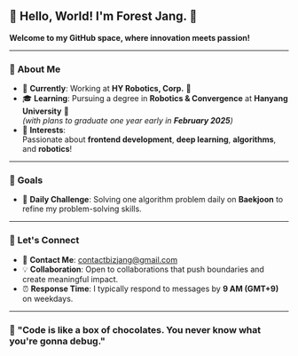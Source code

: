## 🌲 **Hello, World! I'm Forest Jang.** 👋  
**Welcome to my GitHub space, where innovation meets passion!**  

---

### 🚀 **About Me**  
- 🔭 **Currently**: Working at **HY Robotics, Corp.** 🦾  
- 🎓 **Learning**: Pursuing a degree in **Robotics & Convergence** at **Hanyang University** 🏫  
  *(with plans to graduate one year early in **February 2025**)*  
- 🌟 **Interests**:  
  Passionate about **frontend development**, **deep learning**, **algorithms**, and **robotics**!  

---

### 🎯 **Goals**  
- 🧩 **Daily Challenge**: Solving one algorithm problem daily on **Baekjoon** to refine my problem-solving skills.  

---

### 🤝 **Let's Connect**  
- 📨 **Contact Me**: [contactbizjang@gmail.com](mailto:contactbizjang@gmail.com)  
- 💡 **Collaboration**: Open to collaborations that push boundaries and create meaningful impact.  
- ⏰ **Response Time**: I typically respond to messages by **9 AM (GMT+9)** on weekdays.  

---

### 🌟 **"Code is like a box of chocolates. You never know what you're gonna debug."**


<!--## Hi I'm Forest Jang. 👋

**forestjang/forestjang** is a ✨ _special_ ✨ repository because its `README.md` (this file) appears on your GitHub profile.

Here are some ideas to get you started:

- 🔭 I’m currently working on ...
- 🌱 I’m currently learning ...
- 👯 I’m looking to collaborate on ...
- 🤔 I’m looking for help with ...
- 💬 Ask me about ...
- 📫 How to reach me: ...
- 😄 Pronouns: ...
- ⚡ Fun fact: ...
-->
